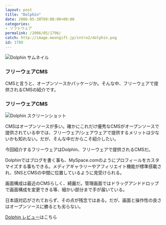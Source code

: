 ```yaml
---
layout: post
title: "Dolphin"
date: 2006-05-30T09:00:00+09:00
categories:
- ソフトウェア
permalink: /2006/05/1796/
catch: http://image.moongift.jp/intro2/dolphin.png
id: 1789
---
```

 ![Dolphin サムネイル](http://image.moongift.jp/intro2/dolphin.t.png "Dolphin サムネイル")
  

### フリーウェアCMS
  
CMSと言うと、オープンソースかパッケージか。そんな中、フリーウェアで提供されるCMSの紹介です。  
<!--more-->  

### フリーウェアCMS
  

![Dolphin スクリーンショット](http://image.moongift.jp/intro2/dolphin.png "Dolphin スクリーンショット")

  

CMSはオープンソースが多い。確かにこれだけ優秀なCMSがオープンソースで提供されている中では、フリーウェア/シェアウェアで提供するメリットは少ないかも知れない。だが、そんな中だからこそ紹介したい。

  

今回紹介するフリーウェアはDolphin、フリーウェアで提供されるCMSだ。

  

Dolphinではブログを書く事も、MySpace.comのようにプロフィールをカスタマイズする事もできる。メディアギャラリーやアフィリエイト機能が標準搭載され、SNSとCMSの中間に位置しているように見受けられる。

  

画面構成は最近のCMSらしく、綺麗だ。管理画面ではドラッグアンドドロップで画面構成を変更できる等、細かい部分まで手が届いている。

  

日本語対応がされておらず、その点が残念ではある。だが、画面と操作性の良さはオープンソースに勝るとも劣らない。

  

[Dolphin レビュー](http://fw.moongift.jp/review/i-1801.html)はこちら

